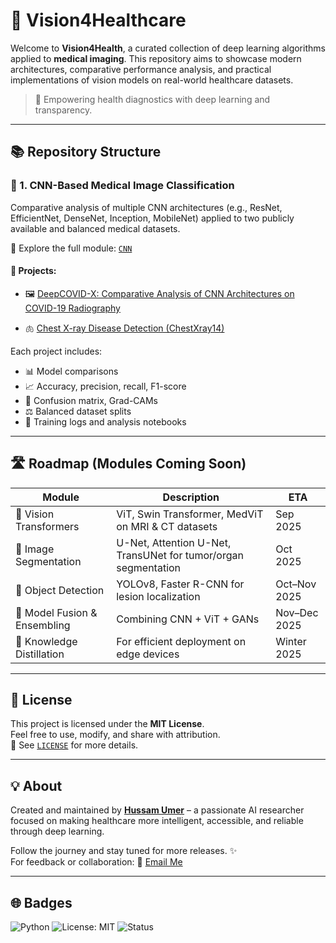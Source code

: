 # 🧠 Vision4Healthcare

Welcome to **Vision4Health**, a curated collection of deep learning algorithms applied to **medical imaging**. This repository aims to showcase modern architectures, comparative performance analysis, and practical implementations of vision models on real-world healthcare datasets.

> 🔬 Empowering health diagnostics with deep learning and transparency.

---

## 📚 Repository Structure

### 🔎 1. CNN-Based Medical Image Classification
Comparative analysis of multiple CNN architectures (e.g., ResNet, EfficientNet, DenseNet, Inception, MobileNet) applied to two publicly available and balanced medical datasets.

📁 Explore the full module: [`CNN`](./CNN)

#### 📂 Projects:
- 🖼️ [DeepCOVID-X: Comparative Analysis of CNN Architectures on COVID-19 Radiography](./DeepCOVID-X-Comparative-Analysis-of-CNN-Architectures-on-COVID-19-Radiography)

- 🫁 [Chest X-ray Disease Detection (ChestXray14)](./CNN/Chest_Xray_Classification)

Each project includes:
- 📊 Model comparisons  
- 📈 Accuracy, precision, recall, F1-score  
- 🧪 Confusion matrix, Grad-CAMs  
- ⚖️ Balanced dataset splits  
- 📜 Training logs and analysis notebooks

---

## 🛣️ Roadmap (Modules Coming Soon)

| Module | Description | ETA |
|--------|-------------|-----|
| 🧠 Vision Transformers | ViT, Swin Transformer, MedViT on MRI & CT datasets | Sep 2025 |
| 🧬 Image Segmentation | U-Net, Attention U-Net, TransUNet for tumor/organ segmentation | Oct 2025 |
| 🎯 Object Detection | YOLOv8, Faster R-CNN for lesion localization | Oct–Nov 2025 |
| 🤝 Model Fusion & Ensembling | Combining CNN + ViT + GANs | Nov–Dec 2025 |
| 🔄 Knowledge Distillation | For efficient deployment on edge devices | Winter 2025 |

---

## 🧾 License

This project is licensed under the **MIT License**.  
Feel free to use, modify, and share with attribution.  
📄 See [`LICENSE`](./LICENSE) for more details.

---

## 💡 About

Created and maintained by **[Hussam Umer](https://github.com/HussamUmer)** – a passionate AI researcher focused on making healthcare more intelligent, accessible, and reliable through deep learning.  

Follow the journey and stay tuned for more releases. ✨  
For feedback or collaboration: 📧 [Email Me](mailto:hussamumer28092000@gmail.com)

---

## 🌐 Badges

![Python](https://img.shields.io/badge/Python-3.10-blue.svg)
![License: MIT](https://img.shields.io/badge/License-MIT-green.svg)
![Status](https://img.shields.io/badge/Status-Active-brightgreen)
